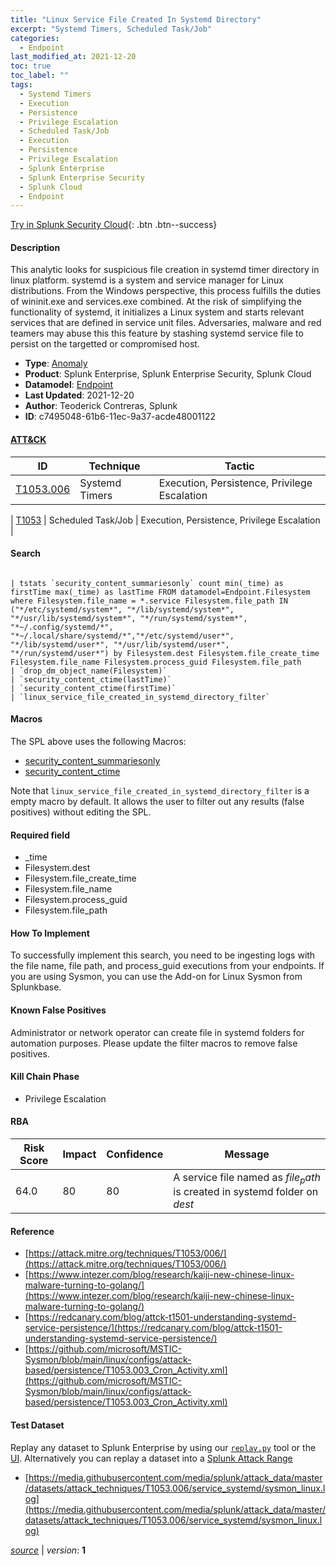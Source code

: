 ```yaml
---
title: "Linux Service File Created In Systemd Directory"
excerpt: "Systemd Timers, Scheduled Task/Job"
categories:
  - Endpoint
last_modified_at: 2021-12-20
toc: true
toc_label: ""
tags:
  - Systemd Timers
  - Execution
  - Persistence
  - Privilege Escalation
  - Scheduled Task/Job
  - Execution
  - Persistence
  - Privilege Escalation
  - Splunk Enterprise
  - Splunk Enterprise Security
  - Splunk Cloud
  - Endpoint
---
```




[Try in Splunk Security Cloud](https://www.splunk.com/en_us/cyber-security.html){: .btn .btn--success}

#### Description

This analytic looks for suspicious file creation in systemd timer directory in linux platform. systemd is a system and service manager for Linux distributions. From the Windows perspective, this process fulfills the duties of wininit.exe and services.exe combined. At the risk of simplifying the functionality of systemd, it initializes a Linux system and starts relevant services that are defined in service unit files. Adversaries, malware and red teamers may abuse this this feature by stashing systemd service file to persist on the targetted or compromised host.

- **Type**: [Anomaly](https://github.com/splunk/security_content/wiki/Detection-Analytic-Types)
- **Product**: Splunk Enterprise, Splunk Enterprise Security, Splunk Cloud
- **Datamodel**: [Endpoint](https://docs.splunk.com/Documentation/CIM/latest/User/Endpoint)
- **Last Updated**: 2021-12-20
- **Author**: Teoderick Contreras, Splunk
- **ID**: c7495048-61b6-11ec-9a37-acde48001122


#### [ATT&CK](https://attack.mitre.org/)

| ID             | Technique        |  Tactic             |
| -------------- | ---------------- |-------------------- |
| [T1053.006](https://attack.mitre.org/techniques/T1053/006/) | Systemd Timers | Execution, Persistence, Privilege Escalation |

| [T1053](https://attack.mitre.org/techniques/T1053/) | Scheduled Task/Job | Execution, Persistence, Privilege Escalation |

#### Search

```

| tstats `security_content_summariesonly` count min(_time) as firstTime max(_time) as lastTime FROM datamodel=Endpoint.Filesystem where Filesystem.file_name = *.service Filesystem.file_path IN ("*/etc/systemd/system*", "*/lib/systemd/system*", "*/usr/lib/systemd/system*", "*/run/systemd/system*", "*~/.config/systemd/*", "*~/.local/share/systemd/*","*/etc/systemd/user*", "*/lib/systemd/user*", "*/usr/lib/systemd/user*", "*/run/systemd/user*") by Filesystem.dest Filesystem.file_create_time Filesystem.file_name Filesystem.process_guid Filesystem.file_path 
| `drop_dm_object_name(Filesystem)` 
| `security_content_ctime(lastTime)` 
| `security_content_ctime(firstTime)` 
| `linux_service_file_created_in_systemd_directory_filter`
```

#### Macros
The SPL above uses the following Macros:
* [security_content_summariesonly](https://github.com/splunk/security_content/blob/develop/macros/security_content_summariesonly.yml)
* [security_content_ctime](https://github.com/splunk/security_content/blob/develop/macros/security_content_ctime.yml)

Note that `linux_service_file_created_in_systemd_directory_filter` is a empty macro by default. It allows the user to filter out any results (false positives) without editing the SPL.

#### Required field
* _time
* Filesystem.dest
* Filesystem.file_create_time
* Filesystem.file_name
* Filesystem.process_guid
* Filesystem.file_path


#### How To Implement
To successfully implement this search, you need to be ingesting logs with the file name, file path, and process_guid executions from your endpoints. If you are using Sysmon, you can use the Add-on for Linux Sysmon from Splunkbase.

#### Known False Positives
Administrator or network operator can create file in systemd folders for automation purposes. Please update the filter macros to remove false positives.

#### Kill Chain Phase
* Privilege Escalation



#### RBA

| Risk Score  | Impact      | Confidence   | Message      |
| ----------- | ----------- |--------------|--------------|
| 64.0 | 80 | 80 | A service file named as $file_path$ is created in systemd folder on $dest$ |




#### Reference

* [https://attack.mitre.org/techniques/T1053/006/](https://attack.mitre.org/techniques/T1053/006/)
* [https://www.intezer.com/blog/research/kaiji-new-chinese-linux-malware-turning-to-golang/](https://www.intezer.com/blog/research/kaiji-new-chinese-linux-malware-turning-to-golang/)
* [https://redcanary.com/blog/attck-t1501-understanding-systemd-service-persistence/](https://redcanary.com/blog/attck-t1501-understanding-systemd-service-persistence/)
* [https://github.com/microsoft/MSTIC-Sysmon/blob/main/linux/configs/attack-based/persistence/T1053.003_Cron_Activity.xml](https://github.com/microsoft/MSTIC-Sysmon/blob/main/linux/configs/attack-based/persistence/T1053.003_Cron_Activity.xml)



#### Test Dataset
Replay any dataset to Splunk Enterprise by using our [`replay.py`](https://github.com/splunk/attack_data#using-replaypy) tool or the [UI](https://github.com/splunk/attack_data#using-ui).
Alternatively you can replay a dataset into a [Splunk Attack Range](https://github.com/splunk/attack_range#replay-dumps-into-attack-range-splunk-server)

* [https://media.githubusercontent.com/media/splunk/attack_data/master/datasets/attack_techniques/T1053.006/service_systemd/sysmon_linux.log](https://media.githubusercontent.com/media/splunk/attack_data/master/datasets/attack_techniques/T1053.006/service_systemd/sysmon_linux.log)



[*source*](https://github.com/splunk/security_content/tree/develop/detections/endpoint/linux_service_file_created_in_systemd_directory.yml) \| *version*: **1**